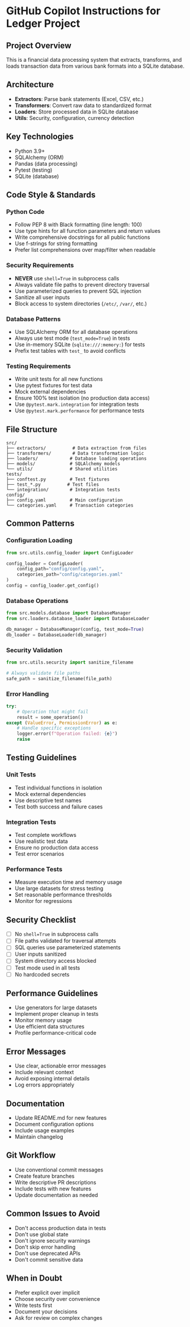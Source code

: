 # GitHub Copilot Instructions for Ledger Project

## Project Overview
This is a financial data processing system that extracts, transforms, and loads transaction data from various bank formats into a SQLite database.

## Architecture
- **Extractors**: Parse bank statements (Excel, CSV, etc.)
- **Transformers**: Convert raw data to standardized format
- **Loaders**: Store processed data in SQLite database
- **Utils**: Security, configuration, currency detection

## Key Technologies
- Python 3.9+
- SQLAlchemy (ORM)
- Pandas (data processing)
- Pytest (testing)
- SQLite (database)

## Code Style & Standards

### Python Code
- Follow PEP 8 with Black formatting (line length: 100)
- Use type hints for all function parameters and return values
- Write comprehensive docstrings for all public functions
- Use f-strings for string formatting
- Prefer list comprehensions over map/filter when readable

### Security Requirements
- **NEVER** use `shell=True` in subprocess calls
- Always validate file paths to prevent directory traversal
- Use parameterized queries to prevent SQL injection
- Sanitize all user inputs
- Block access to system directories (`/etc/`, `/var/`, etc.)

### Database Patterns
- Use SQLAlchemy ORM for all database operations
- Always use test mode (`test_mode=True`) in tests
- Use in-memory SQLite (`sqlite:///:memory:`) for tests
- Prefix test tables with `test_` to avoid conflicts

### Testing Requirements
- Write unit tests for all new functions
- Use pytest fixtures for test data
- Mock external dependencies
- Ensure 100% test isolation (no production data access)
- Use `@pytest.mark.integration` for integration tests
- Use `@pytest.mark.performance` for performance tests

## File Structure
```
src/
├── extractors/          # Data extraction from files
├── transformers/        # Data transformation logic
├── loaders/            # Database loading operations
├── models/             # SQLAlchemy models
└── utils/              # Shared utilities
tests/
├── conftest.py         # Test fixtures
├── test_*.py          # Test files
└── integration/        # Integration tests
config/
├── config.yaml         # Main configuration
└── categories.yaml     # Transaction categories
```

## Common Patterns

### Configuration Loading
```python
from src.utils.config_loader import ConfigLoader

config_loader = ConfigLoader(
    config_path="config/config.yaml",
    categories_path="config/categories.yaml"
)
config = config_loader.get_config()
```

### Database Operations
```python
from src.models.database import DatabaseManager
from src.loaders.database_loader import DatabaseLoader

db_manager = DatabaseManager(config, test_mode=True)
db_loader = DatabaseLoader(db_manager)
```

### Security Validation
```python
from src.utils.security import sanitize_filename

# Always validate file paths
safe_path = sanitize_filename(file_path)
```

### Error Handling
```python
try:
    # Operation that might fail
    result = some_operation()
except (ValueError, PermissionError) as e:
    # Handle specific exceptions
    logger.error(f"Operation failed: {e}")
    raise
```

## Testing Guidelines

### Unit Tests
- Test individual functions in isolation
- Mock external dependencies
- Use descriptive test names
- Test both success and failure cases

### Integration Tests
- Test complete workflows
- Use realistic test data
- Ensure no production data access
- Test error scenarios

### Performance Tests
- Measure execution time and memory usage
- Use large datasets for stress testing
- Set reasonable performance thresholds
- Monitor for regressions

## Security Checklist
- [ ] No `shell=True` in subprocess calls
- [ ] File paths validated for traversal attempts
- [ ] SQL queries use parameterized statements
- [ ] User inputs sanitized
- [ ] System directory access blocked
- [ ] Test mode used in all tests
- [ ] No hardcoded secrets

## Performance Guidelines
- Use generators for large datasets
- Implement proper cleanup in tests
- Monitor memory usage
- Use efficient data structures
- Profile performance-critical code

## Error Messages
- Use clear, actionable error messages
- Include relevant context
- Avoid exposing internal details
- Log errors appropriately

## Documentation
- Update README.md for new features
- Document configuration options
- Include usage examples
- Maintain changelog

## Git Workflow
- Use conventional commit messages
- Create feature branches
- Write descriptive PR descriptions
- Include tests with new features
- Update documentation as needed

## Common Issues to Avoid
- Don't access production data in tests
- Don't use global state
- Don't ignore security warnings
- Don't skip error handling
- Don't use deprecated APIs
- Don't commit sensitive data

## When in Doubt
- Prefer explicit over implicit
- Choose security over convenience
- Write tests first
- Document your decisions
- Ask for review on complex changes 